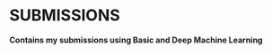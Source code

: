 <h1><strong> SUBMISSIONS </strong></h1>
<p><strong> Contains my submissions using Basic and Deep Machine Learning </strong></p>